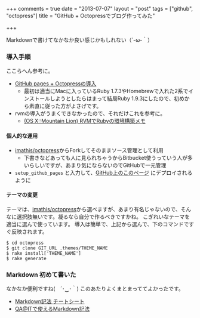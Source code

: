 +++
comments = true
date = "2013-07-07"
layout = "post"
tags = ["github", "octopress"]
title = "GitHub + Octopressでブログ作ってみた"

+++

Markdownで書けてなかなか良い感じかもしれない（´-ω-｀）

### 導入手順
ここらへん参考に。

- [GitHub pages + Octopressの導入](http://rcmdnk.github.io/blog/2013/03/07/setup-octopress/)
  * 最初は適当にMacに入っているRuby 1.7.3やHomebrewで入れた2系でインストールしようとしたらはまって結局Ruby 1.9.3にしたので、初めから素直に従った方がよさげです。
- rvmの導入がうまくできなかったので、それだけこれを参考に。
  * [(OS X::Mountain Lion) RVMでRubyの環境構築メモ](http://jitsu102.hatenablog.com/entry/2012/11/23/162034)

#### 個人的な運用

- [imathis/octopress](https://github.com/imathis/octopress)からForkしてそのままソース管理として利用
  * 下書きなどあっても人に見られちゃうからBitbucket使うっていう人が多いらしいですが、あまり気にならないのでGitHubで一元管理
- `setup_github_pages` と入力して、[GitHub上のこのページ](http://mono0926.github.io) にデプロイされるように

<!-- more -->

#### テーマの変更
テーマは、[imathis/octopress](https://github.com/imathis/octopress/wiki/3rd-Party-Octopress-Themes)から選べますが、あまり有名じゃないので、そんなに選択肢無いです。凝るなら自分で作るべきですかね。
こぎれいなテーマを適当に選んで使っています。
導入は簡単で、上記から選んで、下のコマンドですぐ反映されます。

```
$ cd octopress
$ git clone GIT_URL .themes/THEME_NAME
$ rake install['THEME_NAME']
$ rake generate
```


### Markdown 初めて書いた
なかなか便利ですね(　´･‿･｀)
このあたりよくまとまっててよかったです。

- [Markdown記法 チートシート](http://qiita.com/Qiita/items/c686397e4a0f4f11683d)
- [QA@ITで使えるMarkdown記法](http://qa.atmarkit.co.jp/docs/markdown)
